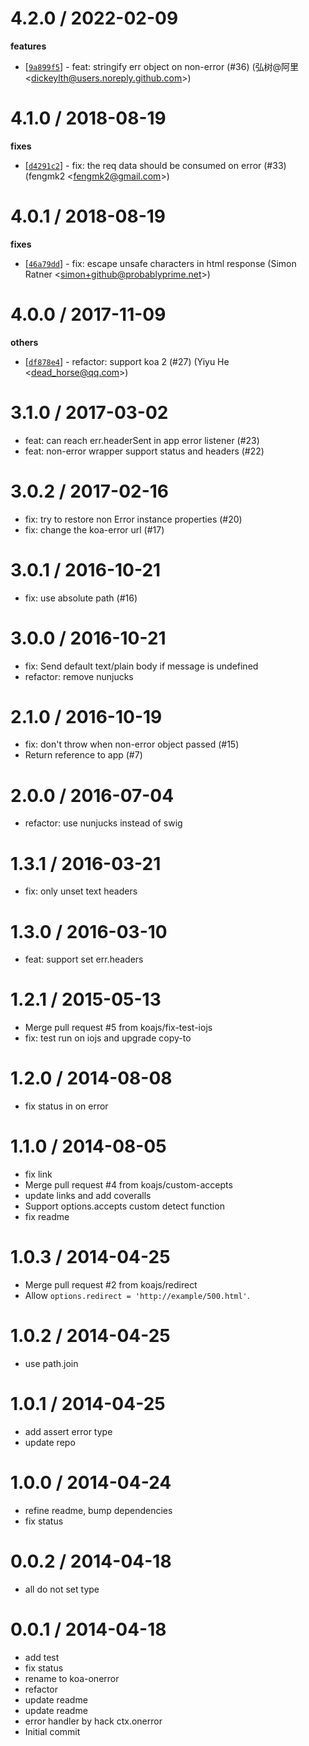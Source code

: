 
4.2.0 / 2022-02-09
==================

**features**
  * [[`9a899f5`](http://github.com/koajs/onerror/commit/9a899f58f65a2964cbf4f99793887623b4e01c5e)] - feat: stringify err object on non-error (#36) (弘树@阿里 <<dickeylth@users.noreply.github.com>>)

4.1.0 / 2018-08-19
==================

**fixes**
  * [[`d4291c2`](http://github.com/koajs/onerror/commit/d4291c29319dee23d745bb7f7a37ca1e86741691)] - fix: the req data should be consumed on error (#33) (fengmk2 <<fengmk2@gmail.com>>)

4.0.1 / 2018-08-19
==================

**fixes**
  * [[`46a79dd`](http://github.com/koajs/onerror/commit/46a79ddcf81434dd2974ed7906f67ca4674dbf52)] - fix: escape unsafe characters in html response (Simon Ratner <<simon+github@probablyprime.net>>)

4.0.0 / 2017-11-09
==================

**others**
  * [[`df878e4`](http://github.com/koajs/onerror/commit/df878e4605c91aa55489a249c4093642f16ce96b)] - refactor: support koa 2 (#27) (Yiyu He <<dead_horse@qq.com>>)

3.1.0 / 2017-03-02
==================

  * feat: can reach err.headerSent in app error listener (#23)
  * feat: non-error wrapper support status and headers (#22)

3.0.2 / 2017-02-16
==================

  * fix: try to restore non Error instance properties (#20)
  * fix: change the koa-error url (#17)

3.0.1 / 2016-10-21
==================

  * fix: use absolute path (#16)

3.0.0 / 2016-10-21
==================

  * fix: Send default text/plain body if message is undefined
  * refactor: remove nunjucks

2.1.0 / 2016-10-19
==================

  * fix: don't throw when non-error object passed (#15)
  * Return reference to app (#7)

2.0.0 / 2016-07-04
==================

  * refactor: use nunjucks instead of swig

1.3.1 / 2016-03-21
==================

  * fix: only unset text headers

1.3.0 / 2016-03-10
==================

  * feat: support set err.headers

1.2.1 / 2015-05-13
==================

  * Merge pull request #5 from koajs/fix-test-iojs
  * fix: test run on iojs and upgrade copy-to

1.2.0 / 2014-08-08
==================

  * fix status in on error

1.1.0 / 2014-08-05
==================

  * fix link
  * Merge pull request #4 from koajs/custom-accepts
  * update links and add coveralls
  * Support options.accepts custom detect function
  * fix readme

1.0.3 / 2014-04-25
==================

  * Merge pull request #2 from koajs/redirect
  * Allow `options.redirect = 'http://example/500.html'`.

1.0.2 / 2014-04-25
==================

  * use path.join

1.0.1 / 2014-04-25
==================

  * add assert error type
  * update repo

1.0.0 / 2014-04-24
==================

  * refine readme, bump dependencies
  * fix status

0.0.2 / 2014-04-18
==================

  * all do not set type

0.0.1 / 2014-04-18
==================

  * add test
  * fix status
  * rename to koa-onerror
  * refactor
  * update readme
  * update readme
  * error handler by hack ctx.onerror
  * Initial commit
